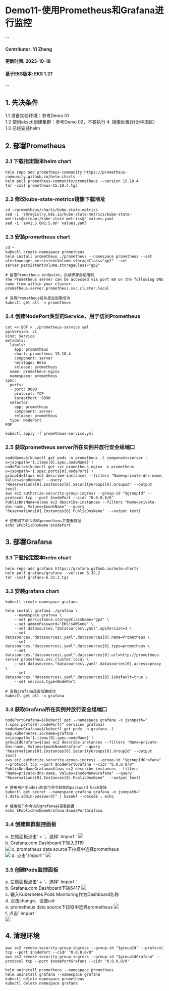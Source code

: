 # Demo11-使用Prometheus和Grafana进行监控
--
#### Contributor: Yi Zheng
#### 更新时间: 2023-10-18
#### 基于EKS版本: EKS 1.27
--

## 1. 先决条件  
1.1 准备实验环境：参考Demo 01  
1.2 使用eksctl创建集群：参考Demo 02，不要执行 4. 镜像处置(针对中国区)  
1.3 已经安装helm  

## 2. 部署Prometheus
### 2.1 下载指定版本helm chart

```
helm repo add prometheus-community https://prometheus-community.github.io/helm-charts
helm pull prometheus-community/prometheus --version 15.10.4
tar -xzvf prometheus-15.10.4.tgz
```

### 2.2 修改kube-state-metrics镜像下载地址

```
cd ~/prometheus/charts/kube-state-metrics
sed -i 's@registry.k8s.io/kube-state-metrics/kube-state-metrics@bitnami/kube-state-metrics@' values.yaml
sed -i 's@v2.5.0@2.5.0@' values.yaml
```

### 2.3 安装prometheus chart

```
cd ~
kubectl create namespace prometheus
helm install prometheus ./prometheus --namespace prometheus --set alertmanager.persistentVolume.storageClass="gp2" --set server.persistentVolume.storageClass="gp2"

# 留意Prometheus endpoint，后续步骤会使用到  
The Prometheus server can be accessed via port 80 on the following DNS name from within your cluster:
prometheus-server.prometheus.svc.cluster.local

# 查看Prometheus组件是否部署成功  
kubectl get all -n prometheus
```

### 2.4 创建NodePort类型的Service，用于访问Prometheus

```
cat << EOF > ./prometheus-service.yml
apiVersion: v1
kind: Service
metadata:
  labels:
    app: prometheus
    chart: prometheus-15.10.4
    component: server
    heritage: Helm
    release: prometheus
  name: prometheus-nginx
  namespace: prometheus
spec:
  ports:
  - port: 9090
    protocol: TCP
    targetPort: 9090
  selector:
    app: prometheus
    component: server
    release: prometheus
  type: NodePort
EOF

kubectl apply -f prometheus-service.yml
```

### 2.5 获取prometheus server所在实例并放行安全组端口

```
nodeName=$(kubectl get pods -n prometheus -l component=server -o=jsonpath='{.items[0].spec.nodeName}')
nodePort=$(kubectl get svc prometheus-nginx -n prometheus -o=jsonpath='{.spec.ports[0].nodePort}')
groupId=$(aws ec2 describe-instances --filters "Name=private-dns-name, Values=$nodeName" --query "Reservations[0].Instances[0].SecurityGroups[0].GroupId" --output text)
aws ec2 authorize-security-group-ingress --group-id "$groupId" --protocol tcp --port $nodePort --cidr "0.0.0.0/0"
PublicDnsName=$(aws ec2 describe-instances --filters "Name=private-dns-name, Values=$nodeName" --query "Reservations[0].Instances[0].PublicDnsName"  --output text)

# 使用如下命令访问prometheus并查看数据
echo $PublicDnsName:$nodePort
```

## 3. 部署Grafana

### 3.1 下载指定版本helm chart

```
helm repo add grafana https://grafana.github.io/helm-charts
helm pull grafana/grafana --version 6.32.2
tar -xvzf grafana-6.32.2.tgz
```

### 3.2 安装grafana chart

```
kubectl create namespace grafana

helm install grafana ./grafana \
    --namespace grafana \
    --set persistence.storageClassName="gp2" \
    --set adminPassword='EKS!sAWSome' \
    --set datasources."datasources\.yaml".apiVersion=1 \
    --set datasources."datasources\.yaml".datasources[0].name=Prometheus \
    --set datasources."datasources\.yaml".datasources[0].type=prometheus \
    --set datasources."datasources\.yaml".datasources[0].url=http://prometheus-server.prometheus.svc.cluster.local \
    --set datasources."datasources\.yaml".datasources[0].access=proxy \
    --set datasources."datasources\.yaml".datasources[0].isDefault=true \
    --set service.type=NodePort
    
# 查看grafana是否创建成功
kubectl get all -n grafana
```

### 3.3 获取Grafana所在实例并放行安全组端口

```
nodePortGrafana=$(kubectl get --namespace grafana -o jsonpath="{.spec.ports[0].nodePort}" services grafana)
nodeNameGrafana=$(kubectl get pods -n grafana -l app.kubernetes.io/name=grafana -o=jsonpath='{.items[0].spec.nodeName}')
groupIdGrafana=$(aws ec2 describe-instances --filters "Name=private-dns-name, Values=$nodeNameGrafana" --query "Reservations[0].Instances[0].SecurityGroups[0].GroupId" --output text)
aws ec2 authorize-security-group-ingress --group-id "$groupIdGrafana" --protocol tcp --port $nodePortGrafana --cidr "0.0.0.0/0"
PublicDnsNameGrafana=$(aws ec2 describe-instances --filters "Name=private-dns-name, Values=$nodeNameGrafana" --query "Reservations[0].Instances[0].PublicDnsName"  --output text)

# 使用用户名admin和如下命令获取的password hash登陆
kubectl get secret --namespace grafana grafana -o jsonpath="{.data.admin-password}" | base64 --decode ; echo

# 使用如下命令访问grafana并查看数据
echo $PublicDnsNameGrafana:$nodePortGrafana
```

### 3.4 创建集群监控面板  
a.  左侧面板点击' + '，选择' Import '
![](./images/1.png)  
b. Grafana.com Dashboard下输入3119  
![](./images/2.png) 
c. prometheus data source下拉框中选择prometheus  
![](./images/3.png) 
d. 点击' Import ' 
![](./images/4.png)  

### 3.5 创建Pods监控面板  
a. 左侧面板点击' + '，选择' Import '  
b. Grafana.com Dashboard下输6417 
![](./images/5.png)  
c. 输入Kubernetes Pods Monitoring作为Dashboard名称  
d. 点击change，设置uid  
e. prometheus data source下拉框中选择prometheus 
![](./images/6.png)  
f. 点击' Import '  
![](./images/7.png)  

## 4. 清理环境

```
aws ec2 revoke-security-group-ingress --group-id "$groupId" --protocol tcp --port $nodePort --cidr "0.0.0.0/0"
aws ec2 revoke-security-group-ingress --group-id "$groupIdGrafana" --protocol tcp --port $nodePortGrafana --cidr "0.0.0.0/0"

helm uninstall prometheus --namespace prometheus
helm uninstall grafana --namespace grafana
kubectl delete namespace prometheus
kubectl delete namespace grafana
```
